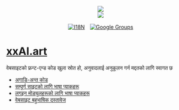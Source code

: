 <p align="center"><a href="https://xxai.art"><img src="https://cdn.jsdelivr.net/gh/xxai-art/doc/logo.svg"/></a><br/><a href="https://xxai.art"><img src="https://cdn.jsdelivr.net/gh/xxai-art/doc/xxai.svg"/></a></p><p align="center"><a href="https://github.com/xxai-art/doc#readme"><img alt="I18N" src="https://cdn.jsdelivr.net/gh/wactax/img/t.svg"/></a>　<a href="https://groups.google.com/u/0/g/xxai-art"><img alt="Google Groups" src="https://cdn.jsdelivr.net/gh/wactax/img/g-groups.svg"/></a></p>

# [xxAI.art](https://xxAI.art)

वेबसाइटको फ्रन्ट-एन्ड कोड खुला स्रोत हो, अनुवादलाई अनुकूलन गर्न मद्दतको लागि स्वागत छ

* [अगाडि-अन्त कोड](https://github.com/xxai-art/web)
* [सम्पूर्ण साइटको लागि भाषा प्याकहरू](https://github.com/xxai-art/web/tree/main/i18n)
* [लगइन मोड्युलहरूको लागि भाषा प्याकहरू](https://github.com/wacpkg/user/tree/main/ui.i18n)
* [वेबसाइट बहुभाषिक दस्तावेज](https://github.com/xxai-doc)
